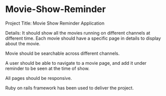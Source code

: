 # Movie-Show-Reminder
Project Title: Movie Show Reminder Application 

Details: It should show all the movies running on different channels at different time. Each movie should have a specific page in details to display about the movie. 

Movie should be searchable across different channels.

A user should be able to navigate to a movie page, and add it under reminder to be seen at the time of show.

All pages should be responsive.

Ruby on rails framework has been used to deliver the project.
